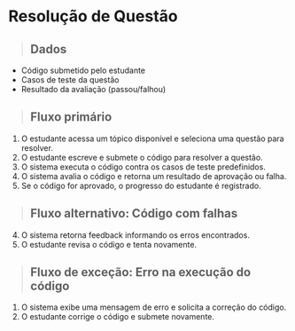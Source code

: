 # Resolução de Questão

> ## Dados
* Código submetido pelo estudante
* Casos de teste da questão
* Resultado da avaliação (passou/falhou)

> ## Fluxo primário
1.  O estudante acessa um tópico disponível e seleciona uma questão para resolver.
2.  O estudante escreve e submete o código para resolver a questão.
3.  O sistema executa o código contra os casos de teste predefinidos.
4.  O sistema avalia o código e retorna um resultado de aprovação ou falha.
5.  Se o código for aprovado, o progresso do estudante é registrado.

> ## Fluxo alternativo: Código com falhas
4.  O sistema retorna feedback informando os erros encontrados.
5.  O estudante revisa o código e tenta novamente.

> ## Fluxo de exceção: Erro na execução do código
1.  O sistema exibe uma mensagem de erro e solicita a correção do código.
2.  O estudante corrige o código e submete novamente.